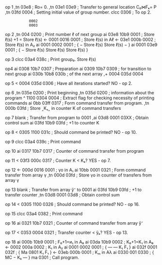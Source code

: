 op 1
,tn  03e8                          ; Ro= 0.
,tn  03e1 03e9                     ; Transfer to general location C₀⋈Fₖ= P
,tn  03fd 0004                     ; Setting initial value of group number.
clcc 0306                          ; To op 2.

               0002
               0003
op 2
,tn  004 0200                      ; Print number ℓ of next group
ai   03e8 10b9 0001                ; Store ℓ(s) +1 = Store ℓ(s)
<-   0001 0016 0001                ; Store ℓ(s) in Aℓ
<-   03e1 000b 0002                ; Store ℓ(s) in A₂
ai   0001 0002 0001                ; { − Store ℓ(s) Store ℓ(s) − }
ai   0001 03e9 0001                ; { − Store ℓ(s) Store ℓ(s) Store ℓ(s) }

op 3
clcc 03a4 038c               ; Print group₀. Store ℓ(s)

op4
ai   0308 10b7 0307          ; Preparation
ai   0309 10b7 0309          ; for transition to next group
ai   030b 10b8 030b          ; of the next array
,+   0004 035d 0004

op 5
<    0004 035d 0306          ; Have all iterations started? NO - op 2.

op 6
,tn  035e 0200                     ; Print beginning
,tn  035d 0200                     ; information about the program
^ 	 1100 0304 0004                ; Extract flag for checking necessity of printing commands
ai 	 0bb 03ff 0317                 ; Form command transfer from program.
,tn  000b 03fd                     ; Store ‸Kₛ‸ in counter K of command transfers

op 7
blank                              ; Transfer from program to 0001
,ai  03d8 0001 03XX                ; Obtain control sum
ai 	 03fd 10b9 03fd                ; +1 to counter K

op 8
< 	 0305 1100 031c                ; Should command be printed? NO - op 10.

op 9
clcc 03a4 039c                     ; Print command

op 10
ai 	 0317 10b7 0317                 ; Counter of command transfer from program

op 11
< 	 03f3 000c 0317                 ; Counter K < Kₖ?  YES - op 7.

op 12
<- 	 000d 0016 0001                 ; γo in A₁
ai 	 10bb 0001 0321                 ; Form command transfer from array γ
,tn  000d 03fd                      ; Store γo in counter of transfers from array γ

op 13
blank                              ; Transfer from array ў⁻ to 0001
ai   03fd 10b9 03fd                ; +1 to transfer counter
,tn  03d8 0001 03d8                ; Obtain control sum

op 14
< 	 0305 1100 0326                ; Should command be printed? NO - op 16.

op 15
clcc 03a4 0382                     ; Print command

op 16
ai   0321 10b7 0321                ; Counter of command transfer from array ў⁻

op 17
<    0353 0004 0321                ; Transfer counter < ўₖ?  YES - op 13.

op 18
ai   000b 10b9 0001                ; F₀+1=и₁ in A₈
ai   03da 10b9 0002                ; K₀+1=K₁ in A₉
<-   0002 000a 0002                ; K₁ in A₂
ai   0001 0002 0001                ; { — — K₁ F₁ }
ai   032f 0001 032f                ; { Ma 0801 K₁ F₁ }
<-   03eb 000b 0001                ; Kₘ in Aλ
ai   0330 001 0330                 ; { MC − Kₖ — }
ma   0301                          ; Call program.
